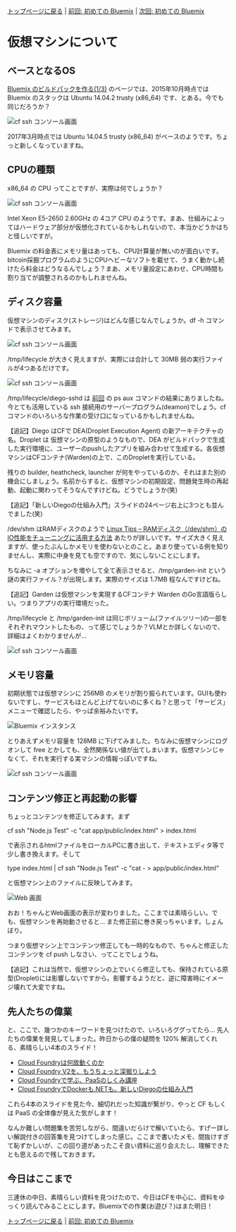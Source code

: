 [トップページに戻る](../README.md) | [前回: 初めての Bluemix](201703_1st-step.md) | [次回: 初めての Bluemix](201703_3rd-scripts.md)

# 仮想マシンについて

## ベースとなるOS

[Bluemix のビルドパックを作る(1/3)](http://dotnsf.blog.jp/archives/1042099693.html) のページでは、2015年10月時点では Bluemix のスタックは Ubuntu 14.04.2 trusty (x86_64) です、とある。今でも同じだろうか？

![cf ssh コンソール画面](i/201703_2nd-study_01.png)

2017年3月時点では Ubuntu 14.04.5 trusty (x86_64) がベースのようです。ちょっと新しくなっていますね。

## CPUの種類

x86_64 の CPU ってことですが、実際は何でしょうか？

![cf ssh コンソール画面](i/201703_2nd-study_04.png)

Intel Xeon E5-2650 2.60GHz の 4コア CPU のようです。まあ、仕組みによってはハードウェア部分が仮想化されているかもしれないので、本当かどうかはちと怪しいですが。

Bluemix の料金表にメモリ量はあっても、CPU計算量が無いのが面白いです。bitcoin採掘プログラムのようにCPUヘビーなソフトを載せて、うまく動かし続けたら料金はどうなるんでしょう？まあ、メモリ量設定にあわせ、CPU時間も割り当てが調整されるのかもしれませんね。

## ディスク容量

仮想マシンのディスク(ストレージ)はどんな感じなんでしょうか。df -h コマンドで表示させてみます。

![cf ssh コンソール画面](i/201703_2nd-study_02.png)

/tmp/lifecycle が大きく見えますが、実際には合計して 30MB 弱の実行ファイルが4つあるだけです。

![cf ssh コンソール画面](i/201703_2nd-study_05.png)

/tmp/lifecycle/diego-sshd は [前回](201703_1st-step.md#さてどうなっているのか) の ps aux コマンドの結果にありましたね。今とても活用している ssh 接続用のサーバープログラム(deamon)でしょう。cf コマンドのいろいろな作業の受け口になっているかもしれませんね。

【追記】Diego はCFで DEA(Droplet Execution Agent) の新アーキテクチャの名。Droplet は 仮想マシンの原型のようなもので、DEA がビルドパックで生成した実行環境に、ユーザーのpushしたアプリを組み合わせて生成する。各仮想マシンはCFコンテナ(Warden)の上で、このDropletを実行している。

残りの builder, heathcheck, launcher が何をやっているのか、それはまた別の機会にしましょう。名前からすると、仮想マシンの初期設定、問題発生時の再起動、起動に関わってそうなんですけどね。どうでしょうか(笑)

【追記】「新しいDiegoの仕組み入門」スライドの24ページ右上に3つとも並んでました(笑)

/dev/shm はRAMディスクのようで [Linux Tips – RAMディスク（/dev/shm）のIO性能をチューニングに活用する方法](https://hesonogoma.com/linux/ramdiskperformance.html) あたりが詳しいです。サイズ大きく見えますが、使ったぶんしかメモリを使わないとのこと。あまり使っている例を知りませんし、実際に中身を見ても空ですので、気にしないことにします。

ちなみに -a オプションを増やして全て表示させると、/tmp/garden-init という謎の実行ファイル？が出現します。実際のサイズは 1.7MB 程なんですけどね。

【追記】Garden は仮想マシンを実現するCFコンテナ Warden のGo言語版らしい。つまりアプリの実行環境だった。

/tmp/lifecycle と /tmp/garden-init は同じボリューム(ファイルツリー)の一部をそれぞれマウントしたもの、って感じでしょうか？VLMとか詳しくないので、詳細はよくわかりませんが…

![cf ssh コンソール画面](i/201703_2nd-study_03.png)

## メモリ容量

初期状態では仮想マシンに 256MB のメモリが割り振られています。GUIも使わないですし、サービスもほとんど上げてないのに多くね？と思って「サービス」メニューで確認したら、やっぱ余裕みたいです。

![Bluemix インスタンス](i/201703_2nd-study_06.png)

とりあえずメモリ容量を 128MB に下げてみました。ちなみに仮想マシンにログオンして free とかしても、全然関係ない値が出てしまいます。仮想マシンじゃなくて、それを実行する実マシンの情報っぽいですね。

![cf ssh コンソール画面](i/201703_2nd-study_07.png)

## コンテンツ修正と再起動の影響

ちょっとコンテンツを修正してみます。まず

cf ssh "Node.js Test" -c "cat app/public/index.html" > index.html

で表示されるhtmlファイルをローカルPCに書き出して、テキストエディタ等で少し書き換えます。そして

type index.html | cf ssh "Node.js Test" -c "cat - > app/public/index.html"

と仮想マシン上のファイルに反映してみます。

![Web 画面](i/201703_2nd-study_08.png)

おお！ちゃんとWeb画面の表示が変わりました。ここまでは素晴らしい。でも、仮想マシンを再始動させると… また修正前に巻き戻っちゃいます。しょんぼり。

つまり仮想マシン上でコンテンツ修正しても一時的なもので、ちゃんと修正したコンテンツを cf push しなさい、ってことでしょうね。

【追記】これは当然で、仮想マシンの上でいくら修正しても、保持されている原型(Droplet)には影響しないですから。影響するようだと、逆に障害時にイメージ壊れて大変ですね。

## 先人たちの偉業

と、ここで、幾つかのキーワードを見つけたので、いろいろググってたら… 先人たちの偉業を発見してしまった。昨日からの僕の疑問を 120% 解消してくれる、素晴らしい4本のスライド！

* [Cloud Foundryは何故動くのか](https://www.slideshare.net/jacopen/cloud-foundry-33851040)
* [Cloud Foundry V2を、もうちょっと深掘りしよう](https://www.slideshare.net/jacopen/c-fv2)
* [Cloud Foundryで学ぶ、PaaSのしくみ講座](https://www.slideshare.net/jacopen/paas-for-beginners)
* [Cloud FoundryでDockerも.NETも。新しいDiegoの仕組み入門](https://www.slideshare.net/jacopen/diego-45603123)

これら4本のスライドを見た今、細切れだった知識が繋がり、やっと CF もしくは PaaS の全体像が見えた気がします！

なんか難しい問題集を苦労しながら、間違いだらけで解いていたら、すげー詳しい解説付きの回答集を見つけてしまった感じ。ここまで書いたメモ、間抜けすぎて恥ずかしいが、この回り道があったこそ良い資料に巡り会えたし、理解できたとも思えるので残しておきます。

## 今日はここまで

三連休の中日、素晴らしい資料を見つけたので、今日はCFを中心に、資料をゆっくり読んでみることにします。Bluemixでの作業(お遊び？)はまた明日！

[トップページに戻る](../README.md) | [前回: 初めての Bluemix](201703_1st-step.md)
